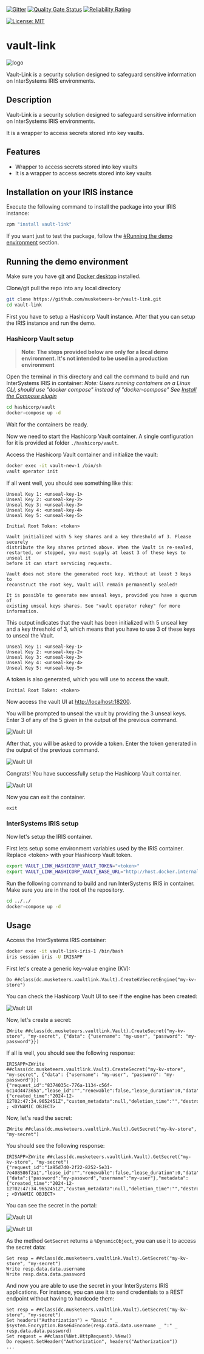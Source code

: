  [![Gitter](https://img.shields.io/badge/Available%20on-Intersystems%20Open%20Exchange-00b2a9.svg)](https://openexchange.intersystems.com/package/intersystems-iris-dev-template)
 [![Quality Gate Status](https://community.objectscriptquality.com/api/project_badges/measure?project=musketeers-br%2Fvault-link&metric=alert_status)](https://community.objectscriptquality.com/dashboard?id=musketeers-br%2Fvault-link)
 [![Reliability Rating](https://community.objectscriptquality.com/api/project_badges/measure?project=musketeers-br%2Fvault-link&metric=reliability_rating)](https://community.objectscriptquality.com/dashboard?id=musketeers-br%2Fvault-link)

[![License: MIT](https://img.shields.io/badge/License-MIT-blue.svg?style=flat&logo=AdGuard)](LICENSE)

# vault-link

![logo](./assets/vault-link.png)

Vault-Link is a security solution designed to safeguard sensitive information on InterSystems IRIS environments. 

## Description

Vault-Link is a security solution designed to safeguard sensitive information on InterSystems IRIS environments. 

It is a wrapper to access secrets stored into key vaults.

## Features

* Wrapper to access secrets stored into key vaults
* It is a wrapper to access secrets stored into key vaults

## Installation on your IRIS instance

Execute the following command to install the package into your IRIS instance:

```bash
zpm "install vault-link"
```

If you want just to test the package, follow the [#Running the demo environment](#Running-the-demo-environment) section.

## Running the demo environment

Make sure you have [git](https://git-scm.com/book/en/v2/Getting-Started-Installing-Git) and [Docker desktop](https://www.docker.com/products/docker-desktop) installed.

Clone/git pull the repo into any local directory

```bash
git clone https://github.com/musketeers-br/vault-link.git
cd vault-link
```

First you have to setup a Hashicorp Vault instance. After that you can setup the IRIS instance and run the demo.

### Hashicorp Vault setup

> **Note: The steps provided below are only for a local demo environment. It's not intended to be used in a production environment**

Open the terminal in this directory and call the command to build and run InterSystems IRIS in container:
*Note: Users running containers on a Linux CLI, should use "docker compose" instead of "docker-compose"*
*See [Install the Compose plugin](https://docs.docker.com/compose/install/linux/)*

```bash
cd hashicorp/vault
docker-compose up -d
```

Wait for the containers be ready.

Now we need to start the Hashicorp Vault container. A single configuration for it is provided at folder `./hashicorp/vault`. 

Access the Hashicorp Vault container and initialize the vault:

```bash
docker exec -it vault-new-1 /bin/sh
vault operator init
```

If all went well, you should see something like this:

```
Unseal Key 1: <unseal-key-1>
Unseal Key 2: <unseal-key-2>
Unseal Key 3: <unseal-key-3>
Unseal Key 4: <unseal-key-4>
Unseal Key 5: <unseal-key-5>

Initial Root Token: <token>

Vault initialized with 5 key shares and a key threshold of 3. Please securely
distribute the key shares printed above. When the Vault is re-sealed,
restarted, or stopped, you must supply at least 3 of these keys to unseal it
before it can start servicing requests.

Vault does not store the generated root key. Without at least 3 keys to
reconstruct the root key, Vault will remain permanently sealed!

It is possible to generate new unseal keys, provided you have a quorum of
existing unseal keys shares. See "vault operator rekey" for more information.
```

This output indicates that the vault has been initialized with 5 unseal key and a key threshold of 3, which means that you have to use 3 of these keys to unseal the Vault.

```
Unseal Key 1: <unseal-key-1>
Unseal Key 2: <unseal-key-2>
Unseal Key 3: <unseal-key-3>
Unseal Key 4: <unseal-key-4>
Unseal Key 5: <unseal-key-5>
```

A token is also generated, which you will use to access the vault.

```
Initial Root Token: <token>
```

Now access the vault UI at [http://localhost:18200](http://localhost:18200).

You will be prompted to unseal the vault by providing the 3 unseal keys. Enter 3 of any of the 5 given in the output of the previous command.

![Vault UI](./assets/hashicorp-vault-1.png)

After that, you will be asked to provide a token. Enter the token generated in the output of the previous command.

![Vault UI](./assets/hashicorp-vault-2.png)

Congrats! You have successfully setup the Hashicorp Vault container.

![Vault UI](./assets/hashicorp-vault-3.png)

Now you can exit the container.

```
exit
```

### InterSystems IRIS setup

Now let's setup the IRIS container. 

First lets setup some environment variables used by the IRIS container. Replace &lt;token&gt; with your Hashicorp Vault token.

```bash
export VAULT_LINK_HASHICORP_VAULT_TOKEN="<token>"
export VAULT_LINK_HASHICORP_VAULT_BASE_URL="http://host.docker.internal:18200"
```

Run the following command to build and run InterSystems IRIS in container. Make sure you are in the root of the repository.

```bash
cd ../../
docker-compose up -d
```

## Usage

Access the InterSystems IRIS container:

```bash
docker exec -it vault-link-iris-1 /bin/bash
iris session iris -U IRISAPP
```

First let's create a generic key-value engine (KV):

```objectscript
Do ##class(dc.musketeers.vaultlink.Vault).CreateKVSecretEngine("my-kv-store")
```

You can check the Hashicorp Vault UI to see if the engine has been created:

![Vault UI](./assets/hashicorp-vault-9.png)

Now, let's create a secret:

```objectscript
ZWrite ##class(dc.musketeers.vaultlink.Vault).CreateSecret("my-kv-store", "my-secret", {"data": {"username": "my-user", "password": "my-password"}})
```

If all is well, you should see the following response:

```objectscript
IRISAPP>ZWrite ##class(dc.musketeers.vaultlink.Vault).CreateSecret("my-kv-store", "my-secret", {"data": {"username": "my-user", "password": "my-password"}})
{"request_id":"8374035c-776a-1134-c56f-6c14d447365a","lease_id":"","renewable":false,"lease_duration":0,"data":{"created_time":"2024-12-12T02:47:34.9652451Z","custom_metadata":null,"deletion_time":"","destroyed":false,"version":1},"wrap_info":null,"warnings":null,"auth":null,"mount_type":"kv"}  ; <DYNAMIC OBJECT>
```

Now, let's read the secret:

```objectscript
ZWrite ##class(dc.musketeers.vaultlink.Vault).GetSecret("my-kv-store", "my-secret")
```

You should see the following response:

```objectscript
IRISAPP>ZWrite ##class(dc.musketeers.vaultlink.Vault).GetSecret("my-kv-store", "my-secret")
{"request_id":"1a95d7d0-2f22-8252-5e31-7e408586f2a1","lease_id":"","renewable":false,"lease_duration":0,"data":{"data":{"password":"my-password","username":"my-user"},"metadata":{"created_time":"2024-12-12T02:47:34.9652451Z","custom_metadata":null,"deletion_time":"","destroyed":false,"version":1}},"wrap_info":null,"warnings":null,"auth":null,"mount_type":"kv"}  ; <DYNAMIC OBJECT>
```

You can see the secret in the portal:

![Vault UI](./assets/hashicorp-vault-7.png)

![Vault UI](./assets/hashicorp-vault-8.png)

As the method `GetSecret` returns a `%DynamicObject`, you can use it to access the secret data:

```objectscript 
Set resp = ##class(dc.musketeers.vaultlink.Vault).GetSecret("my-kv-store", "my-secret")
Write resp.data.data.username
Write resp.data.data.password
```

And now you are able to use the secret in your InterSystems IRIS applications. For instance, you can use it to send credentials to a REST endpoint without having to hardcode them:

```objectscript
Set resp = ##class(dc.musketeers.vaultlink.Vault).GetSecret("my-kv-store", "my-secret")
Set headers("Authorization") = "Basic " _ $system.Encryption.Base64Encode(resp.data.data.username _ ":" _ resp.data.data.password)
Set request = ##class(%Net.HttpRequest).%New()
Do request.SetHeader("Authorization", headers("Authorization"))
...
```